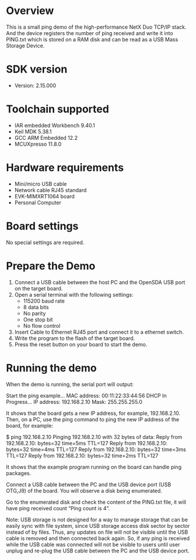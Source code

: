 Overview
========
This is a small ping demo of the high-performance NetX Duo TCP/IP stack.
And the device registers the number of ping received and write it into
PING.txt which is stored on a RAM disk and can be read  as a USB Mass
Storage Device.


SDK version
===========
- Version: 2.15.000

Toolchain supported
===================
- IAR embedded Workbench  9.40.1
- Keil MDK  5.38.1
- GCC ARM Embedded  12.2
- MCUXpresso  11.8.0

Hardware requirements
=====================
- Mini/micro USB cable
- Network cable RJ45 standard
- EVK-MIMXRT1064 board
- Personal Computer

Board settings
==============
No special settings are required.

Prepare the Demo
================
1.  Connect a USB cable between the host PC and the OpenSDA USB port on the target board.
2.  Open a serial terminal with the following settings:
    - 115200 baud rate
    - 8 data bits
    - No parity
    - One stop bit
    - No flow control
3.  Insert Cable to Ethernet RJ45 port and connect it to a ethernet switch.
4.  Write the program to the flash of the target board.
5.  Press the reset button on your board to start the demo.

Running the demo
================
When the demo is running, the serial port will output:

Start the ping example...
MAC address: 00:11:22:33:44:56
DHCP In Progress...
IP address: 192.168.2.10
Mask: 255.255.255.0

It shows that the board gets a new IP address, for example, 192.168.2.10. Then, on a PC,
use the ping command to ping the new IP address of the board, for example:

$ ping 192.168.2.10
Pinging 192.168.2.10 with 32 bytes of data:
Reply from 192.168.2.10: bytes=32 time=5ms TTL=127
Reply from 192.168.2.10: bytes=32 time=4ms TTL=127
Reply from 192.168.2.10: bytes=32 time=3ms TTL=127
Reply from 192.168.2.10: bytes=32 time=2ms TTL=127

It shows that the example program running on the board can handle ping packages.

Connect a USB cable between the PC and the USB device port (USB OTG,J9) of the board.
You will observe a disk being enumerated.

Go to the enumerated disk and check the content of the PING.txt file, it will have ping
received count “Ping count is 4”.

Note: USB storage is not designed for a way to manage storage that can be easily sync with
file system, since USB storage access disk sector by sector instead of by files. Thus, any
updates on file will not be visible until the USB cable is removed and then connected back
again. So, if any ping is received while the USB cable was connected will not be visible to
users until user unplug and re-plug the USB cable between the PC and the USB device port.

